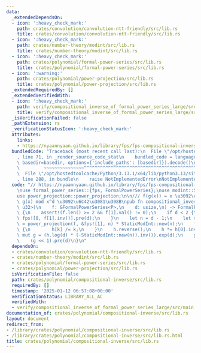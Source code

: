 ```yaml
---
data:
  _extendedDependsOn:
  - icon: ':heavy_check_mark:'
    path: crates/convolution/convolution-ntt-friendly/src/lib.rs
    title: crates/convolution/convolution-ntt-friendly/src/lib.rs
  - icon: ':heavy_check_mark:'
    path: crates/number-theory/modint/src/lib.rs
    title: crates/number-theory/modint/src/lib.rs
  - icon: ':heavy_check_mark:'
    path: crates/polynomial/formal-power-series/src/lib.rs
    title: crates/polynomial/formal-power-series/src/lib.rs
  - icon: ':warning:'
    path: crates/polynomial/power-projection/src/lib.rs
    title: crates/polynomial/power-projection/src/lib.rs
  _extendedRequiredBy: []
  _extendedVerifiedWith:
  - icon: ':heavy_check_mark:'
    path: verify/compositional_inverse_of_formal_power_series_large/src/main.rs
    title: verify/compositional_inverse_of_formal_power_series_large/src/main.rs
  _isVerificationFailed: false
  _pathExtension: rs
  _verificationStatusIcon: ':heavy_check_mark:'
  attributes:
    links:
    - https://nyaannyaan.github.io/library/fps/fps-compositional-inverse.hpp
  bundledCode: "Traceback (most recent call last):\n  File \"/opt/hostedtoolcache/Python/3.13.1/x64/lib/python3.13/site-packages/onlinejudge_verify/documentation/build.py\"\
    , line 71, in _render_source_code_stat\n    bundled_code = language.bundle(stat.path,\
    \ basedir=basedir, options={'include_paths': [basedir]}).decode()\n          \
    \         ~~~~~~~~~~~~~~~^^^^^^^^^^^^^^^^^^^^^^^^^^^^^^^^^^^^^^^^^^^^^^^^^^^^^^^^^^^^^^^^^^\n\
    \  File \"/opt/hostedtoolcache/Python/3.13.1/x64/lib/python3.13/site-packages/onlinejudge_verify/languages/rust.py\"\
    , line 288, in bundle\n    raise NotImplementedError\nNotImplementedError\n"
  code: "// https://nyaannyaan.github.io/library/fps/fps-compositional-inverse.hpp\n\
    \nuse formal_power_series::{fps, FormalPowerSeries};\nuse modint::StaticModInt;\n\
    use power_projection::power_projection;\n\n/// f(g(x)) = x \u3092\u6E80\u305F\u3059\
    \ g(x) mod x^d \u3092\u6C42\u3081\u308B\npub fn compositional_inverse<const P:\
    \ u32>(\n    f: &FormalPowerSeries<P>,\n    d: usize,\n) -> FormalPowerSeries<P>\
    \ {\n    assert!(f.len() >= 2 && f[1].val() != 0);\n    if d < 2 {\n        return\
    \ fps![0, f[1].inv()].pre(d);\n    }\n    let n = d - 1;\n    let mut h: FormalPowerSeries<P>\
    \ = power_projection(f, &fps![1], n) * StaticModInt::new(n);\n    for k in 1..=n\
    \ {\n        h[k] /= k;\n    }\n    h.reverse();\n    h *= h[0].inv();\n    let\
    \ mut g = (h.log(d) * (-StaticModInt::new(n)).inv()).exp(d);\n    g *= f[1].inv();\n\
    \    (g << 1).pre(d)\n}\n"
  dependsOn:
  - crates/convolution/convolution-ntt-friendly/src/lib.rs
  - crates/number-theory/modint/src/lib.rs
  - crates/polynomial/formal-power-series/src/lib.rs
  - crates/polynomial/power-projection/src/lib.rs
  isVerificationFile: false
  path: crates/polynomial/compositional-inverse/src/lib.rs
  requiredBy: []
  timestamp: '2025-01-12 06:57:08+00:00'
  verificationStatus: LIBRARY_ALL_AC
  verifiedWith:
  - verify/compositional_inverse_of_formal_power_series_large/src/main.rs
documentation_of: crates/polynomial/compositional-inverse/src/lib.rs
layout: document
redirect_from:
- /library/crates/polynomial/compositional-inverse/src/lib.rs
- /library/crates/polynomial/compositional-inverse/src/lib.rs.html
title: crates/polynomial/compositional-inverse/src/lib.rs
---
```

